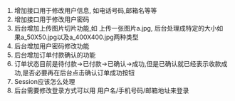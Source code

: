 1. 增加接口用于修改用户信息, 如电话号码,邮箱名等等
2. 增加接口用于修改用户密码
3. 后台增加上传图片切片功能,如 上传一张图片a.jpg, 后台处理成特定的大小如果a_50X50.jpg以及a_400X400.jpg两种类型
4. 后台增加用户密码修改功能
5. 后台增加订单付款确认的功能
6. 订单状态目前是待付款->已付款->已确认->成功,但是已确认就已经表示收款成功,是否必要再在后台点击确认订单成功按钮
7. Session应该怎么处理
8. 后台需要修改登录方式可以用 用户名/手机号码/邮箱地址来登录
